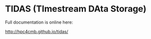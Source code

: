 TIDAS (TImestream DAta Storage)
=======================================

Full documentation is online here:

http://hpc4cmb.github.io/tidas/

